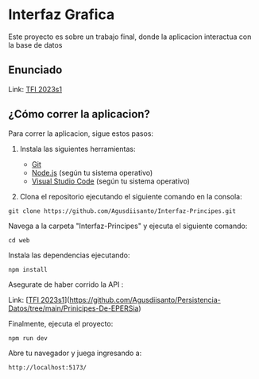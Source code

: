 # Interfaz Grafica

Este proyecto es sobre un trabajo final, donde la aplicacion interactua con la base de datos

## Enunciado

Link: [TFI 2023s1](https://github.com/EPERS-UNQ/Principes_de_EPERSia_TP/blob/main/enunciado/entrega6/entrega6.md)

## ¿Cómo correr la aplicacion?

Para correr la aplicacion, sigue estos pasos:

1. Instala las siguientes herramientas:
   - [Git](https://git-scm.com/)
   - [Node.js](https://nodejs.org/) (según tu sistema operativo)
   - [Visual Studio Code](https://code.visualstudio.com/) (según tu sistema operativo)

2. Clona el repositorio ejecutando el siguiente comando en la consola:

```shell
git clone https://github.com/Agusdiisanto/Interfaz-Principes.git
```

Navega a la carpeta "Interfaz-Principes" y ejecuta el siguiente comando:
```shell
cd web
```
Instala las dependencias ejecutando:

```shell
npm install
```

Asegurate de haber corrido la API :

Link: [[TFI 2023s1](https://github.com/EPERS-UNQ/Principes_de_EPERSia_TP)](https://github.com/Agusdiisanto/Persistencia-Datos/tree/main/Prinicipes-De-EPERSia)

Finalmente, ejecuta el proyecto:

```shell
npm run dev
```

Abre tu navegador y juega ingresando a:
```plaintext
http://localhost:5173/
```



